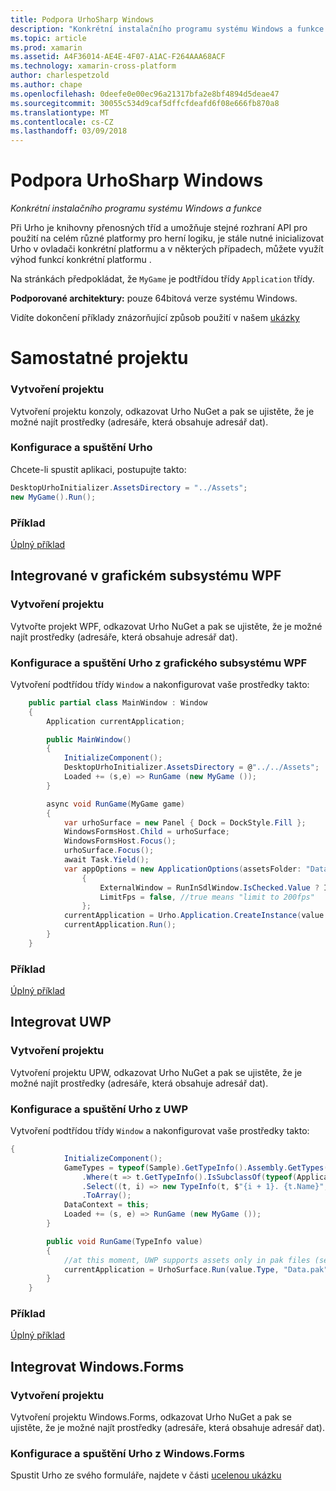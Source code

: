 ```yaml
---
title: Podpora UrhoSharp Windows
description: "Konkrétní instalačního programu systému Windows a funkce pro UrhoSharp."
ms.topic: article
ms.prod: xamarin
ms.assetid: A4F36014-AE4E-4F07-A1AC-F264AAA68ACF
ms.technology: xamarin-cross-platform
author: charlespetzold
ms.author: chape
ms.openlocfilehash: 0deefe0e00ec96a21317bfa2e8bf4894d5deae47
ms.sourcegitcommit: 30055c534d9caf5dffcfdeafd6f08e666fb870a8
ms.translationtype: MT
ms.contentlocale: cs-CZ
ms.lasthandoff: 03/09/2018
---
```

# <a name="urhosharp-windows-support"></a>Podpora UrhoSharp Windows

_Konkrétní instalačního programu systému Windows a funkce_

Při Urho je knihovny přenosných tříd a umožňuje stejné rozhraní API pro použití na celém různé platformy pro herní logiku, je stále nutné inicializovat Urho v ovladači konkrétní platformu a v některých případech, můžete využít výhod funkcí konkrétní platformu .

Na stránkách předpokládat, že `MyGame` je podtřídou třídy `Application` třídy.

**Podporované architektury:** pouze 64bitová verze systému Windows.

Vidíte dokončení příklady znázorňující způsob použití v našem [ukázky](https://github.com/xamarin/urho-samples/tree/master/FeatureSamples)

# <a name="standalone-project"></a>Samostatné projektu

### <a name="creating-a-project"></a>Vytvoření projektu

Vytvoření projektu konzoly, odkazovat Urho NuGet a pak se ujistěte, že je možné najít prostředky (adresáře, která obsahuje adresář dat).

### <a name="configuring-and-launching-urho"></a>Konfigurace a spuštění Urho

Chcete-li spustit aplikaci, postupujte takto:

```csharp
DesktopUrhoInitializer.AssetsDirectory = "../Assets";
new MyGame().Run();
```
### <a name="example"></a>Příklad

[Úplný příklad](https://github.com/xamarin/urho-samples/tree/master/FeatureSamples/Desktop)

## <a name="integrated-with-wpf"></a>Integrované v grafickém subsystému WPF

### <a name="creating-a-project"></a>Vytvoření projektu

Vytvořte projekt WPF, odkazovat Urho NuGet a pak se ujistěte, že je možné najít prostředky (adresáře, která obsahuje adresář dat).

### <a name="configuring-and-launching-urho-from-wpf"></a>Konfigurace a spuštění Urho z grafického subsystému WPF

Vytvoření podtřídou třídy `Window` a nakonfigurovat vaše prostředky takto:

```csharp
    public partial class MainWindow : Window
    {
        Application currentApplication;

        public MainWindow()
        {
            InitializeComponent();
            DesktopUrhoInitializer.AssetsDirectory = @"../../Assets";
            Loaded += (s,e) => RunGame (new MyGame ());
        }

        async void RunGame(MyGame game)
        {
            var urhoSurface = new Panel { Dock = DockStyle.Fill };
            WindowsFormsHost.Child = urhoSurface;
            WindowsFormsHost.Focus();
            urhoSurface.Focus();
            await Task.Yield();
            var appOptions = new ApplicationOptions(assetsFolder: "Data")
                {
                    ExternalWindow = RunInSdlWindow.IsChecked.Value ? IntPtr.Zero : urhoSurface.Handle,
                    LimitFps = false, //true means "limit to 200fps"
                };
            currentApplication = Urho.Application.CreateInstance(value.Type, appOptions);
            currentApplication.Run();
        }
    }
```

### <a name="example"></a>Příklad

[Úplný příklad](https://github.com/xamarin/urho-samples/tree/master/FeatureSamples/WPF)

## <a name="integrated-with-uwp"></a>Integrovat UWP

### <a name="creating-a-project"></a>Vytvoření projektu

Vytvoření projektu UPW, odkazovat Urho NuGet a pak se ujistěte, že je možné najít prostředky (adresáře, která obsahuje adresář dat).

### <a name="configuring-and-launching-urho-from-uwp"></a>Konfigurace a spuštění Urho z UWP

Vytvoření podtřídou třídy `Window` a nakonfigurovat vaše prostředky takto:

```csharp
{
            InitializeComponent();
            GameTypes = typeof(Sample).GetTypeInfo().Assembly.GetTypes()
                .Where(t => t.GetTypeInfo().IsSubclassOf(typeof(Application)) && t != typeof(Sample))
                .Select((t, i) => new TypeInfo(t, $"{i + 1}. {t.Name}", ""))
                .ToArray();
            DataContext = this;
            Loaded += (s, e) => RunGame (new MyGame ());
        }

        public void RunGame(TypeInfo value)
        {
            //at this moment, UWP supports assets only in pak files (see PackageTool)
            currentApplication = UrhoSurface.Run(value.Type, "Data.pak");
        }
    }
```

### <a name="example"></a>Příklad

[Úplný příklad](https://github.com/xamarin/urho-samples/tree/master/FeatureSamples/UWP)

## <a name="integrated-with-windowsforms"></a>Integrovat Windows.Forms

### <a name="creating-a-project"></a>Vytvoření projektu

Vytvoření projektu Windows.Forms, odkazovat Urho NuGet a pak se ujistěte, že je možné najít prostředky (adresáře, která obsahuje adresář dat).

### <a name="configuring-and-launching-urho-from-windowsforms"></a>Konfigurace a spuštění Urho z Windows.Forms

Spustit Urho ze svého formuláře, najdete v části [ucelenou ukázku](https://github.com/xamarin/urho-samples/blob/master/FeatureSamples/WinForms/SamplesForm.cs)

